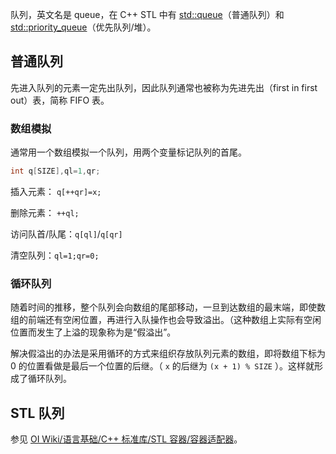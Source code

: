 队列，英文名是 queue，在 C++ STL 中有 [std::queue](https://en.cppreference.com/w/cpp/container/queue)（普通队列）和 [std::priority_queue](https://en.cppreference.com/w/cpp/container/priority_queue)（优先队列/堆）。

## 普通队列

先进入队列的元素一定先出队列，因此队列通常也被称为先进先出（first in first out）表，简称 FIFO 表。

### 数组模拟

通常用一个数组模拟一个队列，用两个变量标记队列的首尾。

```cpp
int q[SIZE],ql=1,qr;
```

插入元素： `q[++qr]=x;`

删除元素：  `++ql;`

访问队首/队尾：`q[ql]`/`q[qr]`

清空队列：`ql=1;qr=0;`

### 循环队列

随着时间的推移，整个队列会向数组的尾部移动，一旦到达数组的最末端，即使数组的前端还有空闲位置，再进行入队操作也会导致溢出。（这种数组上实际有空闲位置而发生了上溢的现象称为是“假溢出”。

解决假溢出的办法是采用循环的方式来组织存放队列元素的数组，即将数组下标为 0 的位置看做是最后一个位置的后继。（ `x` 的后继为 `(x + 1) % SIZE` ）。这样就形成了循环队列。

## STL 队列

参见 [OI Wiki/语言基础/C++ 标准库/STL 容器/容器适配器](/lang/container-adapter)。